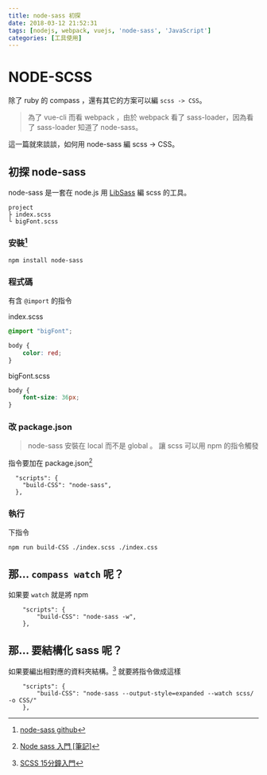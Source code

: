 ```yaml
---
title: node-sass 初探
date: 2018-03-12 21:52:31
tags: [nodejs, webpack, vuejs, 'node-sass', 'JavaScript']
categories: [工具使用]
---
```

# NODE-SCSS

除了 ruby 的 compass ，還有其它的方案可以編 `scss -> CSS`。

> 為了 vue-cli 而看 webpack ，由於 webpack 看了 sass-loader，因為看了 sass-loader 知道了 node-sass。

這一篇就來談談，如何用 node-sass 編 scss -> CSS。

## 初探 node-sass

node-sass 是一套在 node.js 用 [LibSass](https://github.com/sass/libsass) 編 scss 的工具。

```
project
├ index.scss
└ bigFont.scss
```

### 安裝[^node-sass]

```shell=
npm install node-sass
```

### 程式碼

有含 `@import` 的指令

index.scss
```scss
@import "bigFont";

body {
    color: red;
}
```

bigFont.scss
```scss
body {
    font-size: 36px;
}
```

### 改 package.json

> node-sass 安裝在 local 而不是 global 。
讓 scss 可以用 npm 的指令觸發

指令要加在 package.json[^node-sass-note]

```javascript=
  "scripts": {
    "build-CSS": "node-sass",
  },
```

### 執行

下指令
```shell=
npm run build-CSS ./index.scss ./index.css
```


## 那... `compass watch` 呢？

如果要 `watch` 就是將 npm

```javascript=
    "scripts": {
        "build-CSS": "node-sass -w",
    },
```

## 那... 要結構化 sass 呢？

如果要編出相對應的資料夾結構。[^node-sass-15min]
就要將指令做成這樣

```javascript=
    "scripts": {
        "build-CSS": "node-sass --output-style=expanded --watch scss/ -o CSS/"
    },
```

[^node-sass]: [node-sass github](https://github.com/sass/node-sass)

[^node-sass-note]: [Node sass 入門 \[筆記\]](http://adon988.logdown.com/posts/4736822-node-sass-tutorial)

[^node-sass-15min]: [SCSS 15分鐘入門](http://eddychang.me/blog/others/91-scss-15-mins.html)
